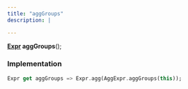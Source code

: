 ```yaml
---
title: "aggGroups"
description: |

---
```

<span class="dart-code"><strong>[Expr] aggGroups</strong>();</span>


### Implementation
```dart
Expr get aggGroups => Expr.agg(AggExpr.aggGroups(this));
```

[Expr]: /reference/classes/expr